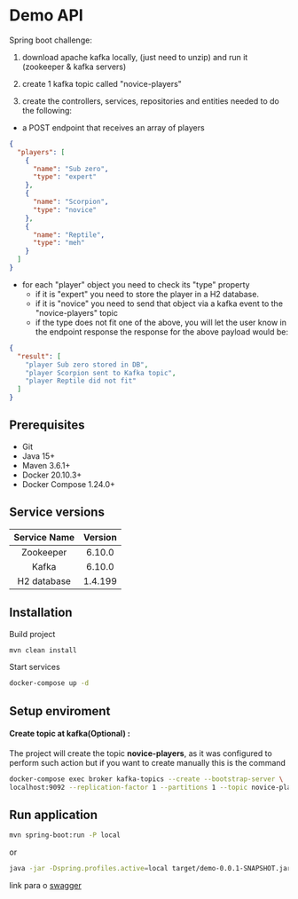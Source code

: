 # Demo API

Spring boot challenge:

1. download apache kafka locally, (just need to unzip) and run it (zookeeper & kafka servers)
2. create 1 kafka topic called "novice-players"

3. create the controllers, services, repositories and entities needed to do the following:

- a POST endpoint that receives an array of players
```json
{
  "players": [
    {
      "name": "Sub zero",
      "type": "expert"
    },
    {
      "name": "Scorpion",
      "type": "novice"
    },
    {
      "name": "Reptile",
      "type": "meh"
    }
  ]
}
```

- for each "player" object you need to check its "type" property
  - if it is "expert" you need to store the player in a H2 database.
  - if it is "novice" you need to send that object via a kafka event to the "novice-players" topic
  - if the type does not fit one of the above, you will let the user know in the endpoint response
the response for the above payload would be:

```json
{
  "result": [
    "player Sub zero stored in DB",
    "player Scorpion sent to Kafka topic",
    "player Reptile did not fit"
  ]
}
```



## Prerequisites

- Git
- Java 15+
- Maven 3.6.1+
- Docker 20.10.3+
- Docker Compose 1.24.0+

## Service versions
| Service Name | Version 
| :---------: | :-----: |
| Zookeeper   | 6.10.0  |
| Kafka       | 6.10.0  |
| H2 database | 1.4.199 |




## Installation
Build project
```bash
mvn clean install
```

Start services
```bash
docker-compose up -d
```

## Setup enviroment 

#### Create topic at kafka(Optional) :
The project will create the topic  **novice-players**, as it was configured to perform such action but if you want to create manually this is the command
```bash
docker-compose exec broker kafka-topics --create --bootstrap-server \
localhost:9092 --replication-factor 1 --partitions 1 --topic novice-players
```

## Run application
```bash
mvn spring-boot:run -P local
```
 or 
```bash
java -jar -Dspring.profiles.active=local target/demo-0.0.1-SNAPSHOT.jar
```

link para o [swagger](http:localhost:8080/swagger-ui.html)